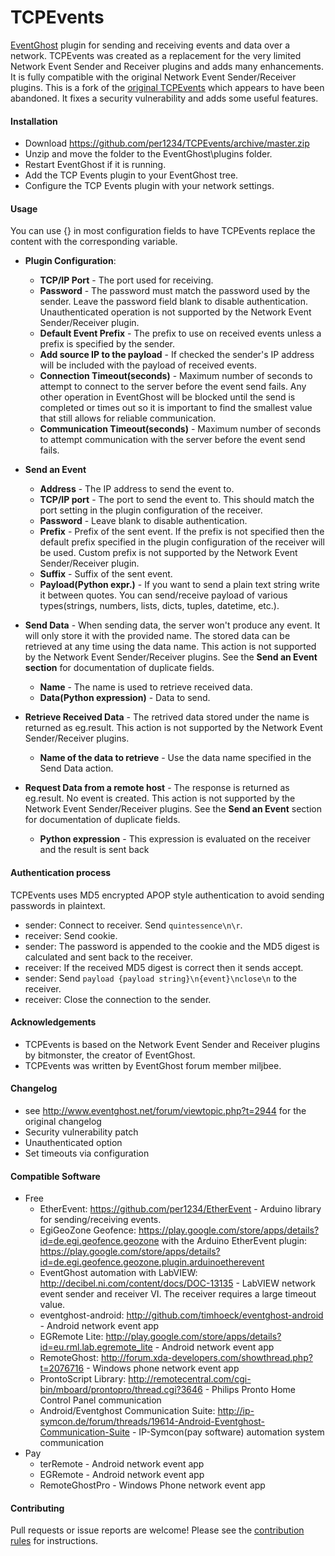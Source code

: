 TCPEvents
==========

[EventGhost](http://eventghost.net) plugin for sending and receiving events and data over a network.
TCPEvents was created as a replacement for the very limited Network Event Sender and Receiver plugins and adds many enhancements. It is fully compatible with the original Network Event Sender/Receiver plugins. This is a fork of the [original TCPEvents](http://www.eventghost.net/forum/viewtopic.php?t=2944) which appears to have been abandoned. It fixes a security vulnerability and adds some useful features.


#### Installation
- Download https://github.com/per1234/TCPEvents/archive/master.zip
- Unzip and move the folder to the EventGhost\plugins folder.
- Restart EventGhost if it is running.
- Add the TCP Events plugin to your EventGhost tree.
- Configure the TCP Events plugin with your network settings.


<a id="usage"></a>
#### Usage
You can use {} in most configuration fields to have TCPEvents replace the content with the corresponding variable.
- **Plugin Configuration**:
  - **TCP/IP Port** - The port used for receiving.
  - **Password** - The password must match the password used by the sender. Leave the password field blank to disable authentication. Unauthenticated operation is not supported by the Network Event Sender/Receiver plugin.
  - **Default Event Prefix** - The prefix to use on received events unless a prefix is specified by the sender.
  - **Add source IP to the payload** - If checked the sender's IP address will be included with the payload of received events.
  - **Connection Timeout(seconds)** - Maximum number of seconds to attempt to connect to the server before the event send fails. Any other operation in EventGhost will be blocked until the send is completed or times out so it is important to find the smallest value that still allows for reliable communication.
  - **Communication Timeout(seconds)** - Maximum number of seconds to attempt communication with the server before the event send fails.

- **Send an Event**
  - **Address** - The IP address to send the event to.
  - **TCP/IP port** - The port to send the event to. This should match the port setting in the plugin configuration of the receiver.
  - **Password** - Leave blank to disable authentication.
  - **Prefix** - Prefix of the sent event. If the prefix is not specified then the default prefix specified in the plugin configuration of the receiver will be used. Custom prefix is not supported by the Network Event Sender/Receiver plugin.
  - **Suffix** - Suffix of the sent event.
  - **Payload(Python expr.)** - If you want to send a plain text string write it between quotes. You can send/receive payload of various types(strings, numbers, lists, dicts, tuples, datetime, etc.).

- **Send Data** - When sending data, the server won't produce any event. It will only store it with the provided name. The stored data can be retrieved at any time using the data name. This action is not supported by the Network Event Sender/Receiver plugins. See the **Send an Event section** for documentation of duplicate fields.
  - **Name** - The name is used to retrieve received data.
  - **Data(Python expression)** - Data to send.

- **Retrieve Received Data** - The retrived data stored under the name is returned as eg.result. This action is not supported by the Network Event Sender/Receiver plugins.
  - **Name of the data to retrieve** - Use the data name specified in the Send Data action.

- **Request Data from a remote host** - The response is returned as eg.result. No event is created. This action is not supported by the Network Event Sender/Receiver plugins. See the **Send an Event** section for documentation of duplicate fields.
  - **Python expression** - This expression is evaluated on the receiver and the result is sent back


<a id="authentication"></a>
#### Authentication process
TCPEvents uses MD5 encrypted APOP style authentication to avoid sending passwords in plaintext.
- sender: Connect to receiver. Send `quintessence\n\r`.
- receiver: Send cookie.
- sender: The password is appended to the cookie and the MD5 digest is calculated and sent back to the receiver.
- receiver: If the received MD5 digest is correct then it sends accept.
- sender: Send `payload {payload string}\n{event}\nclose\n` to the receiver.
- receiver: Close the connection to the sender.


#### Acknowledgements
- TCPEvents is based on the Network Event Sender and Receiver plugins by bitmonster, the creator of EventGhost.
- TCPEvents was written by EventGhost forum member miljbee.


<a id="changelog"></a>
#### Changelog
- see http://www.eventghost.net/forum/viewtopic.php?t=2944 for the original changelog
- Security vulnerability patch
- Unauthenticated option
- Set timeouts via configuration


#### Compatible Software
- Free
  - EtherEvent: https://github.com/per1234/EtherEvent - Arduino library for sending/receiving events.
  - EgiGeoZone Geofence: https://play.google.com/store/apps/details?id=de.egi.geofence.geozone with the Arduino EtherEvent plugin: https://play.google.com/store/apps/details?id=de.egi.geofence.geozone.plugin.arduinoetherevent
  - EventGhost automation with LabVIEW: http://decibel.ni.com/content/docs/DOC-13135 - LabVIEW network event sender and receiver VI. The receiver requires a large timeout value.
  - eventghost-android: http://github.com/timhoeck/eventghost-android - Android network event app
  - EGRemote Lite: http://play.google.com/store/apps/details?id=eu.rml.lab.egremote_lite - Android network event app
  - RemoteGhost: http://forum.xda-developers.com/showthread.php?t=2076716 - Windows phone network event app
  - ProntoScript Library: http://remotecentral.com/cgi-bin/mboard/prontopro/thread.cgi?3646 - Philips Pronto Home Control Panel communication
  - Android/Eventghost Communication Suite: http://ip-symcon.de/forum/threads/19614-Android-Eventghost-Communication-Suite - IP-Symcon(pay software) automation system communication
- Pay
  - terRemote - Android network event app
  - EGRemote - Android network event app
  - RemoteGhostPro - Windows Phone network event app


#### Contributing
Pull requests or issue reports are welcome! Please see the [contribution rules](https://github.com/per1234/TCPEvents/blob/master/CONTRIBUTING.md) for instructions.
